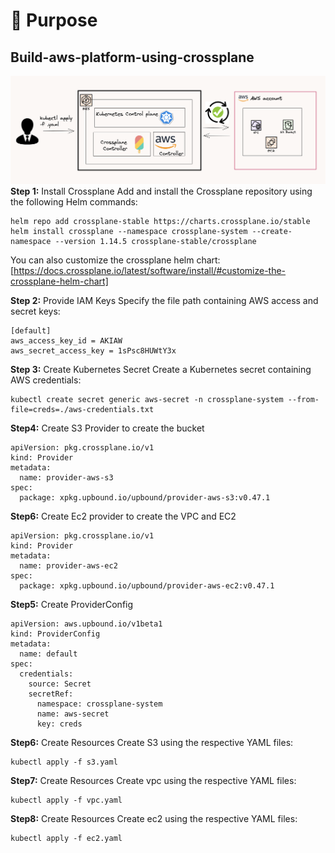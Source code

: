 # 🚀 Purpose

## Build-aws-platform-using-crossplane
![CICD](docs/crossplane-image.png)
**Step 1:** Install Crossplane
Add and install the Crossplane repository using the following Helm commands:
```
helm repo add crossplane-stable https://charts.crossplane.io/stable
helm install crossplane --namespace crossplane-system --create-namespace --version 1.14.5 crossplane-stable/crossplane
```
You can also customize the crossplane helm chart: [https://docs.crossplane.io/latest/software/install/#customize-the-crossplane-helm-chart]

**Step 2:** Provide IAM Keys
Specify the file path containing AWS access and secret keys:
```
[default]
aws_access_key_id = AKIAW
aws_secret_access_key = 1sPsc8HUWtY3x
```
**Step 3:** Create Kubernetes Secret
Create a Kubernetes secret containing AWS credentials:
```
kubectl create secret generic aws-secret -n crossplane-system --from-file=creds=./aws-credentials.txt
```

**Step4:** Create S3 Provider to create the bucket
```
apiVersion: pkg.crossplane.io/v1
kind: Provider
metadata:
  name: provider-aws-s3
spec:
  package: xpkg.upbound.io/upbound/provider-aws-s3:v0.47.1
```
**Step6:** Create Ec2 provider to create the VPC and EC2
```
apiVersion: pkg.crossplane.io/v1
kind: Provider
metadata:
  name: provider-aws-ec2
spec:
  package: xpkg.upbound.io/upbound/provider-aws-ec2:v0.47.1
```

**Step5:**  Create ProviderConfig
```
apiVersion: aws.upbound.io/v1beta1
kind: ProviderConfig
metadata:
  name: default
spec:
  credentials:
    source: Secret
    secretRef:
      namespace: crossplane-system
      name: aws-secret
      key: creds
```

**Step6:** Create Resources
Create S3 using the respective YAML files:
```
kubectl apply -f s3.yaml
```
**Step7:** Create Resources
Create vpc using the respective YAML files:
```
kubectl apply -f vpc.yaml
```
**Step8:** Create Resources
Create ec2 using the respective YAML files:
```
kubectl apply -f ec2.yaml
```


